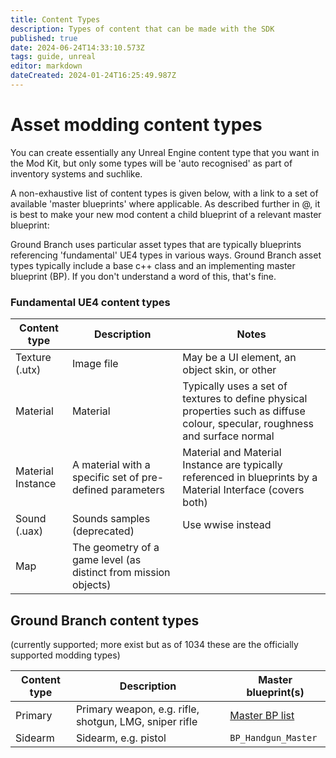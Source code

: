 ```yaml
---
title: Content Types
description: Types of content that can be made with the SDK
published: true
date: 2024-06-24T14:33:10.573Z
tags: guide, unreal
editor: markdown
dateCreated: 2024-01-24T16:25:49.987Z
---
```


# Asset modding content types

You can create essentially any Unreal Engine content type that you want in the Mod Kit, but only some types will be 'auto recognised' as part of inventory systems and suchlike.

A non-exhaustive list of content types is given below, with a link to a set of available 'master blueprints' where applicable. As described further in @, it is best to make your new mod content a child blueprint of a relevant master blueprint:

Ground Branch uses particular asset types that are typically blueprints referencing 'fundamental' UE4 types in various ways. Ground Branch asset types typically include a base c++ class and an implementing master blueprint (BP). If you don't understand a word of this, that's fine.

### Fundamental UE4 content types

| Content type | Description | Notes |
| --- | --- | --- |
| Texture (.utx) | Image file | May be a UI element, an object skin, or other |
| Material | Material | Typically uses a set of textures to define physical properties such as diffuse colour, specular, roughness and surface normal |
| Material Instance | A material with a specific set of pre-defined parameters | Material and Material Instance are typically referenced in blueprints by a Material Interface (covers both) 
| Sound (.uax) | Sounds samples (deprecated) | Use wwise instead |
| Map | The geometry of a game level (as distinct from mission objects) | |

## Ground Branch content types
(currently supported; more exist but as of 1034 these are the officially supported modding types)

| Content type | Description | Master blueprint(s) |
| --- | --- | --- |
| Primary | Primary weapon, e.g. rifle, shotgun, LMG, sniper rifle | [Master BP list](/modding/sdk/master-bps-weapons) |
| Sidearm | Sidearm, e.g. pistol | `BP_Handgun_Master` |

